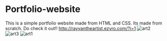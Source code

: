 # Portfolio-website
This is a simple portfolio website made from HTML and CSS.
Its made from scratch.
Do check it out!!
http://rayyantheartist.ezyro.com/?i=1
![art2](https://user-images.githubusercontent.com/97327266/188258676-b16af89d-c836-4d17-aaf1-4fcb65fa5da1.png)
![art3](https://user-images.githubusercontent.com/97327266/188258677-ff16a281-a4d8-455e-be51-a529cb179558.png)
![art1](https://user-images.githubusercontent.com/97327266/188258678-21e2e014-614c-4e3f-8817-38a8c88347d6.png)
